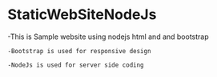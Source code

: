 # StaticWebSiteNodeJs

-This is Sample website using nodejs html and and bootstrap

	-Bootstrap is used for responsive design

	-NodeJs is used for server side coding 